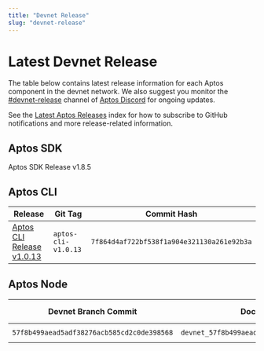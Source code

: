 ```yaml
---
title: "Devnet Release"
slug: "devnet-release"
---
```


# Latest Devnet Release

The table below contains latest release information for each Aptos component in the devnet network. We also suggest you monitor the [#devnet-release](https://discord.com/channels/945856774056083548/956692649430093904) channel of [Aptos Discord](https://discord.gg/aptosnetwork) for ongoing updates.

See the [Latest Aptos Releases](./index.md) index for how to subscribe to GitHub notifications and more release-related information.

## Aptos SDK

Aptos SDK Release v1.8.5

## Aptos CLI

|Release | Git Tag | Commit Hash|
|---|---|---|
|[Aptos CLI Release v1.0.13](https://github.com/aptos-labs/aptos-core/releases/tag/aptos-cli-v1.0.13)| `aptos-cli-v1.0.13` | `7f864d4af722bf538f1a904e321130a261e92b3a` |

## Aptos Node

|Devnet Branch Commit | Docker Image Tag | Docker Image Digest | genesis.blob SHA-256 | Waypoint | Chain ID|
|---|---|---|---|---|---|
|`57f8b499aead5adf38276acb585cd2c0de398568`| `devnet_57f8b499aead5adf38276acb585cd2c0de398568` | `sha256:d1e9adefdf8b7308008cea9d7cb5a791ac1936ba10363c14ca2cb18368078a1c` | `sha256: 3e71b9694e165b2f193d737c4b0eeb71129effa8338aa78f33be59daf8830a9a`| `0:5b7611a645bd3de8f884d41f60203a80f2fdc7f51f04558a12b71eb5e36c4ca8` | 58 |